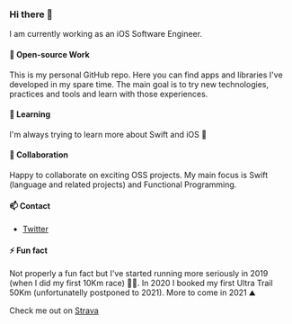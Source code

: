 ### Hi there 👋

I am currently working as an iOS Software Engineer.

#### 🔭 Open-source Work

This is my personal GitHub repo. Here you can find apps and libraries I've developed in my spare time. The main goal is to try new technologies, practices and tools and learn with those experiences.

#### 🌱 Learning

I'm always trying to learn more about Swift and iOS 🍎

#### 👯 Collaboration

Happy to collaborate on exciting OSS projects. My main focus is Swift (language and related projects) and Functional Programming.

#### 📫 Contact

- [Twitter](https://twitter.com/jjorgemoura)

#### ⚡ Fun fact

Not properly a fun fact but I've started running more seriously in 2019 (when I did my first 10Km race) 🏃‍♂️. In 2020 I booked my first Ultra Trail 50Km (unfortunatelly postponed to 2021). More to come in 2021 ⛰

Check me out on [Strava](https://www.strava.com/athletes/42079579)
